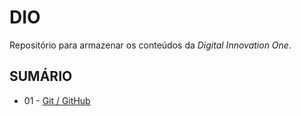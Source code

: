 # DIO
Repositório para armazenar os conteúdos da _Digital Innovation One_.

## SUMÁRIO
 - 01 - [Git / GitHub]()
